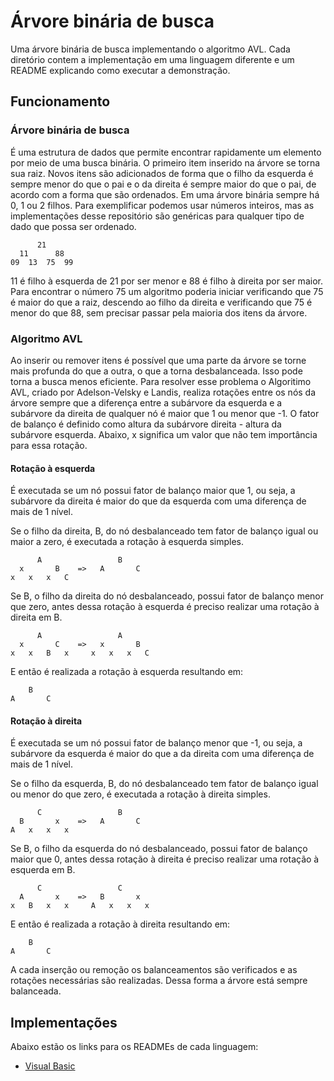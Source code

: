 # Árvore binária de busca
Uma árvore binária de busca implementando o algoritmo AVL.
Cada diretório contem a implementação em uma linguagem diferente e um README explicando como executar a demonstração.

## Funcionamento
### Árvore binária de busca
É uma estrutura de dados que permite encontrar rapidamente um elemento por meio de uma busca binária. O primeiro item inserido na árvore se torna sua raiz. 
Novos itens são adicionados de forma que o filho da esquerda é sempre menor do que o pai e o da direita é sempre maior do que o pai, de acordo com a forma que são ordenados. Em uma árvore binária sempre há 0, 1 ou 2 filhos. 
Para exemplificar podemos usar números inteiros, mas as implementações desse repositório são genéricas para qualquer tipo de dado que possa ser ordenado.
```
      21
  11      88
09  13  75  99
```
11 é filho à esquerda de 21 por ser menor e 88 é filho à direita por ser maior. Para encontrar o número 75 um algoritmo poderia iniciar verificando que 75 é maior do que a raiz, descendo ao filho da direita e verificando que 75 é menor do que 88, sem precisar passar pela maioria dos itens da árvore.
### Algoritmo AVL
Ao inserir ou remover itens é possível que uma parte da árvore se torne mais profunda do que a outra, o que a torna desbalanceada. Isso pode torna a busca menos eficiente. Para resolver esse problema o Algoritimo AVL, criado por Adelson-Velsky e Landis, realiza rotações entre os nós da árvore sempre que a diferença entre a subárvore da esquerda e a subárvore da direita de qualquer nó é maior que 1 ou menor que -1.
O fator de balanço é definido como altura da subárvore direita - altura da subárvore esquerda.
Abaixo, x significa um valor que não tem importância para essa rotação.
#### Rotação à esquerda
É executada se um nó possui fator de balanço maior que 1, ou seja, a subárvore da direita é maior do que da esquerda com uma diferença de mais de 1 nível.

Se o filho da direita, B, do nó desbalanceado tem fator de balanço igual ou maior a zero, é executada a rotação à esquerda simples.
```
      A                 B
  x       B    =>   A       C
x   x   x   C
```
Se B, o filho da direita do nó desbalanceado, possui fator de balanço menor que zero, antes dessa rotação à esquerda é preciso realizar uma rotação à direita em B.
```
      A                 A
  x       C    =>   x       B
x   x   B   x     x   x   x   C
```
E então é realizada a rotação à esquerda resultando em:
```
    B
A       C
```
#### Rotação à direita
É executada se um nó possui fator de balanço menor que -1, ou seja, a subárvore da esquerda é maior do que a da direita com uma diferença de mais de 1 nível.
 
Se o filho da esquerda, B, do nó desbalanceado tem fator de balanço igual ou menor do que zero, é executada a rotação à direita simples.
```
      C                 B
  B       x    =>   A       C
A   x   x   x
```
Se B, o filho da esquerda do nó desbalanceado, possui fator de balanço maior que 0, antes dessa rotação à direita é preciso realizar uma rotação à esquerda em B.
```
      C                 C
  A       x    =>   B       x
x   B   x   x     A   x   x   x
```
E então é realizada a rotação à direita resultando em:
```
    B
A       C
```

A cada inserção ou remoção os balanceamentos são verificados e as rotações necessárias são realizadas. Dessa forma a árvore está sempre balanceada.

## Implementações
Abaixo estão os links para os READMEs de cada linguagem:
* [Visual Basic](visual-basic/README.md)
